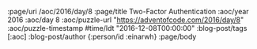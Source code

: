 :page/uri /aoc/2016/day/8
:page/title Two-Factor Authentication
:aoc/year 2016
:aoc/day 8
:aoc/puzzle-url "https://adventofcode.com/2016/day/8"
:aoc/puzzle-timestamp #time/ldt "2016-12-08T00:00:00"
:blog-post/tags [:aoc]
:blog-post/author {:person/id :einarwh}
:page/body

<!-- # Einar W. Høst -->
